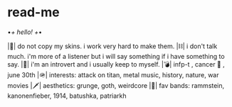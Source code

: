 # read-me
•*+ hello! +*•

|🚫| do not copy my skins. i work very hard to make them.
|⛓️| i don't talk much. i'm more of a listener but i will say something if i have something to say.
|🔫| i'm an introvert and i usually keep to myself.
|💣| infp-t , cancer 🦀 , june 30th
|🪖| interests: attack on titan, metal music, history, nature, war movies
|🗡️| aesthetics: grunge, goth, weirdcore
|🎸| fav bands: rammstein, kanonenfieber, 1914, batushka, patriarkh
